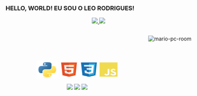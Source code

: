 ### HELLO, WORLD! EU SOU O LEO RODRIGUES!

<div align="center">
  <a href="https://github.com/leorodrigues91">
  <img width="48%" src="https://github-readme-stats.vercel.app/api?username=leorodrigues91&show_icons=true&theme=tokyonight&include_all_commits=true&count_private=true"/>
  <img width="48%" src="https://github-readme-stats.vercel.app/api/top-langs/?username=leorodrigues91&layout=compact&langs_count=7&theme=tokyonight"/>
  </a>
</div>
<div>
    <p></p>
</div>
  
##
  
  <img align="right" alt="mario-pc-room" height="280em" src="https://media.discordapp.net/attachments/745274353859690557/987695973910335488/mario-pc-room.gif">
  
<div style="display: inline_block" align="center"><br>
  <br><br><br>
  <img align="center" alt="Leo-Python" height="50" width="60" src="https://raw.githubusercontent.com/devicons/devicon/master/icons/python/python-original.svg">
  <img align="center" alt="Leo-HTML" height="40" width="50" src="https://raw.githubusercontent.com/devicons/devicon/master/icons/html5/html5-original.svg">
  <img align="center" alt="Leo-CSS" height="40" width="50" src="https://raw.githubusercontent.com/devicons/devicon/master/icons/css3/css3-original.svg">
  <img align="center" alt="Leo-Js" height="40" width="50" src="https://raw.githubusercontent.com/devicons/devicon/master/icons/javascript/javascript-plain.svg">
<!--  <img align="center" alt="Leo-MySQL" height="50" width="60" src="https://cdn.jsdelivr.net/gh/devicons/devicon/icons/mysql/mysql-original-wordmark.svg" /> -->
<!--  <img align="center" alt="Leo-Node" height="30" width="40" src="https://cdn.jsdelivr.net/gh/devicons/devicon/icons/nodejs/nodejs-original.svg" /> -->
<!--  <img align="center" alt="Leo-React" height="30" width="40" src="https://raw.githubusercontent.com/devicons/devicon/master/icons/react/react-original.svg"> -->
<!--  <img align="center" alt="Leo-Docker" height="40" width="50" src="https://cdn.jsdelivr.net/gh/devicons/devicon/icons/docker/docker-original-wordmark.svg" /> -->
  <!--   <img align="center" alt="Leo-Ts" height="30" width="40" src="https://raw.githubusercontent.com/devicons/devicon/master/icons/typescript/typescript-plain.svg"> -->
<!--   <img align="center" alt="Leo-Csharp" height="30" width="40" src="https://raw.githubusercontent.com/devicons/devicon/master/icons/csharp/csharp-original.svg"> -->
</div>
  <p></p>  
<div align="center">
  <a href="https://www.linkedin.com/in/leonardorodrigues91/" target="_blank"><img src="https://img.shields.io/badge/-LinkedIn-%230077B5?style=for-the-badge&logo=linkedin&logoColor=white" target="_blank"></a>
  <a href = "mailto:leo.sirod91@gmail.com"><img src="https://img.shields.io/badge/-Gmail-%23333?style=for-the-badge&logo=gmail&logoColor=white" target="_blank"></a>
  <a href="https://www.instagram.com/_leo.rodriguess/" target="_blank"><img src="https://img.shields.io/badge/-Instagram-%23E4405F?style=for-the-badge&logo=instagram&logoColor=white"></a></div>

